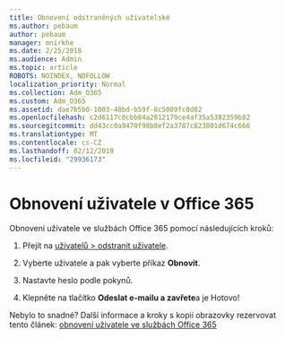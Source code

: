 ```yaml
---
title: Obnovení odstraněných uživatelské
ms.author: pebaum
author: pebaum
manager: mnirkhe
ms.date: 2/25/2018
ms.audience: Admin
ms.topic: article
ROBOTS: NOINDEX, NOFOLLOW
localization_priority: Normal
ms.collection: Adm_O365
ms.custom: Adm_O365
ms.assetid: dae7b5b0-1003-40bd-b59f-8c5009fc8d82
ms.openlocfilehash: c2d6117c0cbb84a2812179ce4af35a5382359b82
ms.sourcegitcommit: dd43cc0a9470f98b8ef2a3787c823801d674c666
ms.translationtype: MT
ms.contentlocale: cs-CZ
ms.lasthandoff: 02/12/2019
ms.locfileid: "29936173"
---
```

# <a name="restore-a-user-in-office-365"></a>Obnovení uživatele v Office 365

Obnovení uživatele ve službách Office 365 pomocí následujících kroků:
  
1. Přejít na [uživatelů \> odstranit uživatele](https://admin.microsoft.com/adminportal/home#/deletedusers).
    
2. Vyberte uživatele a pak vyberte příkaz **Obnovit**.
    
3. Nastavte heslo podle pokynů.
    
4. Klepněte na tlačítko **Odeslat e-mailu a zavřete**a je Hotovo!
    
Nebylo to snadné? Další informace a kroky s kopií obrazovky rezervovat tento článek: [obnovení uživatele ve službách Office 365](https://support.office.com/article/Restore-a-user-in-Office-365-2c261e42-5dd1-48b0-845f-2a016d29cfc1.aspx)
  

